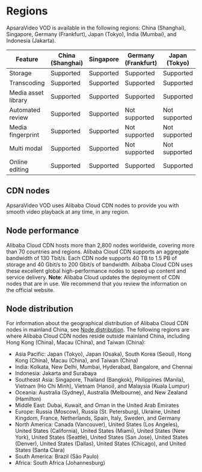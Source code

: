 # Regions

ApsaraVideo VOD is available in the following regions: China \(Shanghai\), Singapore, Germany \(Frankfurt\), Japan \(Tokyo\), India \(Mumbai\), and Indonesia \(Jakarta\).

|**Feature**|**China \(Shanghai\)**|**Singapore**|**Germany \(Frankfurt\)**|**Japan \(Tokyo\)**|**India \(Mumbai\)**|**Indonesia \(Jakarta\)**|
|-----------|----------------------|-------------|-------------------------|-------------------|--------------------|-------------------------|
|Storage|Supported|Supported|Supported|Supported|Supported|Supported|
|Transcoding|Supported|Supported|Supported|Supported|Supported|Supported|
|Media asset library|Supported|Supported|Supported|Supported|Supported|Supported|
|Automated review|Supported|Supported|Not supported|Not supported|Not supported|Not supported|
|Media fingerprint|Supported|Supported|Not supported|Not supported|Not supported|Not supported|
|Multi modal|Supported|Supported|Not supported|Not supported|Not supported|Not supported|
|Online editing|Supported|Supported|Supported|Supported|Supported|Supported|

## CDN nodes

ApsaraVideo VOD uses Alibaba Cloud CDN nodes to provide you with smooth video playback at any time, in any region.

## Node performance

Alibaba Cloud CDN hosts more than 2,800 nodes worldwide, covering more than 70 countries and regions. Alibaba Cloud CDN supports an aggregate bandwidth of 130 Tbit/s. Each CDN node supports 40 TB to 1.5 PB of storage and 40 Gbit/s to 200 Gbit/s of bandwidth. Alibaba Cloud CDN uses these excellent global high-performance nodes to speed up content and service delivery. **Note**: Alibaba Cloud updates the deployment of CDN nodes that are in use. We recommend that you review the information on the official website.

## Node distribution

For information about the geographical distribution of Alibaba Cloud CDN nodes in mainland China, see [Node distribution](https://help.aliyun.com/document_detail/69890.html?spm=a2c4g.11186623.6.550.7e6f28c1UQKQg3#title-p6q-wfh-kfw). The following regions are where Alibaba Cloud CDN nodes reside outside mainland China, including Hong Kong \(China\), Macau \(China\), and Taiwan \(China\):

-   Asia Pacific: Japan \(Tokyo\), Japan \(Osaka\), South Korea \(Seoul\), Hong Kong \(China\), Macau \(China\), and Taiwan \(China\)
-   India: Kolkata, New Delhi, Mumbai, Hyderabad, Bangalore, and Chennai
-   Indonesia: Jakarta and Surabaya
-   Southeast Asia: Singapore, Thailand \(Bangkok\), Philippines \(Manila\), Vietnam \(Ho Chi Minh\), Vietnam \(Hanoi\), and Malaysia \(Kuala Lumpur\)
-   Oceania: Australia \(Sydney\), Australia \(Melbourne\), and New Zealand \(Hamilton\)
-   Middle East: Dubai, Kuwait, and Oman in the United Arab Emirates
-   Europe: Russia \(Moscow\), Russia \(St. Petersburg\), Ukraine, United Kingdom, France, Netherlands, Spain, Italy, Sweden, and Germany
-   North America: Canada \(Vancouver\), United States \(Los Angeles\), United States \(California\), United States \(Miami\), United States \(New York\), United States \(Seattle\), United States \(San Jose\), United States \(Denver\), United States \(Dallas\), United States \(Chicago\), and United States \(Santa Clara\)
-   South America: Brazil \(São Paulo\)
-   Africa: South Africa \(Johannesburg\)

